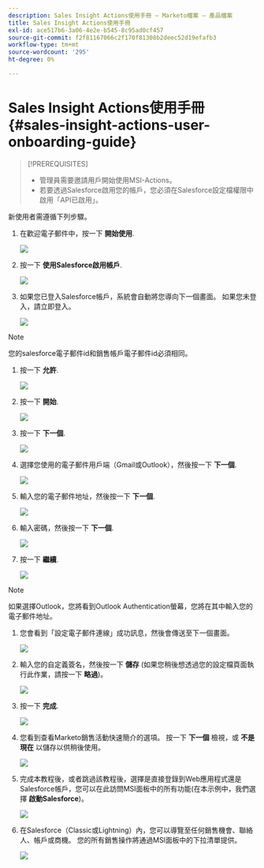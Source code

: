 ```yaml
---
description: Sales Insight Actions使用手冊 — Marketo檔案 — 產品檔案
title: Sales Insight Actions使用手冊
exl-id: ace517b6-3a06-4e2e-b545-8c95ad0cf457
source-git-commit: f2f81167066c2f170f81308b2deec52d19efafb3
workflow-type: tm+mt
source-wordcount: '295'
ht-degree: 0%

---
```


# Sales Insight Actions使用手冊 {#sales-insight-actions-user-onboarding-guide}

>[!PREREQUISITES]
>
>* 管理員需要邀請用戶開始使用MSI-Actions。
>* 若要透過Salesforce啟用您的帳戶，您必須在Salesforce設定檔權限中啟用「API已啟用」。


新使用者需遵循下列步驟。

1. 在歡迎電子郵件中，按一下 **開始使用**.

   ![](assets/sales-insight-actions-user-onboarding-guide-1.png)

1. 按一下 **使用Salesforce啟用帳戶**.

   ![](assets/sales-insight-actions-user-onboarding-guide-2.png)

1. 如果您已登入Salesforce帳戶，系統會自動將您導向下一個畫面。 如果您未登入，請立即登入。

   ![](assets/sales-insight-actions-user-onboarding-guide-3.png)

>[!NOTE]
>
>您的salesforce電子郵件id和銷售帳戶電子郵件id必須相同。

1. 按一下 **允許**.

   ![](assets/sales-insight-actions-user-onboarding-guide-4.png)

1. 按一下 **開始**.

   ![](assets/sales-insight-actions-user-onboarding-guide-5.png)

1. 按一下 **下一個**.

   ![](assets/sales-insight-actions-user-onboarding-guide-6.png)

1. 選擇您使用的電子郵件用戶端（Gmail或Outlook），然後按一下 **下一個**.

   ![](assets/sales-insight-actions-user-onboarding-guide-7.png)

1. 輸入您的電子郵件地址，然後按一下 **下一個**.

   ![](assets/sales-insight-actions-user-onboarding-guide-8.png)

1. 輸入密碼，然後按一下 **下一個**.

   ![](assets/sales-insight-actions-user-onboarding-guide-9.png)

1. 按一下 **繼續**.

   ![](assets/sales-insight-actions-user-onboarding-guide-10.png)

>[!NOTE]
>
>如果選擇Outlook，您將看到Outlook Authentication螢幕，您將在其中輸入您的電子郵件地址。

1. 您會看到「設定電子郵件連線」成功訊息，然後會傳送至下一個畫面。

   ![](assets/sales-insight-actions-user-onboarding-guide-11.png)

1. 輸入您的自定義簽名，然後按一下 **儲存** (如果您稍後想透過您的設定檔頁面執行此作業，請按一下 **略過**)。

   ![](assets/sales-insight-actions-user-onboarding-guide-12.png)

1. 按一下 **完成**.

   ![](assets/sales-insight-actions-user-onboarding-guide-13.png)

1. 您看到查看Marketo銷售活動快速簡介的選項。 按一下 **下一個** 檢視，或 **不是現在** 以儲存以供稍後使用。

   ![](assets/sales-insight-actions-user-onboarding-guide-14.png)

1. 完成本教程後，或者跳過該教程後，選擇是直接登錄到Web應用程式還是Salesforce帳戶，您可以在此訪問MSI面板中的所有功能(在本示例中，我們選擇 **啟動Salesforce**)。

   ![](assets/sales-insight-actions-user-onboarding-guide-15.png)

1. 在Salesforce（Classic或Lightning）內，您可以導覽至任何銷售機會、聯絡人、帳戶或商機。 您的所有銷售操作將通過MSI面板中的下拉清單提供。

   ![](assets/sales-insight-actions-user-onboarding-guide-16.png)
